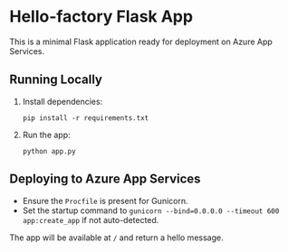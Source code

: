 # Hello-factory Flask App

This is a minimal Flask application ready for deployment on Azure App Services.

## Running Locally

1. Install dependencies:
   ```
   pip install -r requirements.txt
   ```
2. Run the app:
   ```
   python app.py
   ```

## Deploying to Azure App Services
- Ensure the `Procfile` is present for Gunicorn.
- Set the startup command to `gunicorn --bind=0.0.0.0 --timeout 600 app:create_app` if not auto-detected.

The app will be available at `/` and return a hello message.
